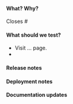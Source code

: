 #### What? Why?

Closes # <!-- Insert issue number here. -->

<!-- Explain why this change is needed and the solution you propose.
     Provide context for others to understand it. -->


#### What should we test?
<!-- List which features should be tested and how.
     This can be similar to the Steps to Reproduce in the issue.
     Also think of other parts of the app which could be affected
     by your change. -->

- Visit ... page.
- 

#### Release notes

<!-- Choose a pull request title above which explains your change to a 
     user. The title of the pull request will be included in the release 
     notes. -->


#### Deployment notes

<!-- Is there anything to note that needs to be done on deployment to 
     ensure the PR behaves correctly? -->


#### Documentation updates
<!-- Are there any wiki pages that need updating after merging this 
     PR? List them here or remove this section. -->
